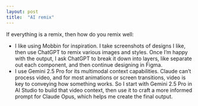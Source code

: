 ```yaml
---
layout: post
title:  "AI remix"
---
```


If everything is a remix, then how do you remix well:
- I like using Mobbin for inspiration. I take screenshots of designs I like, then use ChatGPT to remix various images and styles. Once I’m happy with the output, I ask ChatGPT to break it down into layers, like separate out each component, and then continue designing in Figma.
- I use Gemini 2.5 Pro for its multimodal context capabilities. Claude can’t process video, and for most animations or screen transitions, video is key to conveying how something works. So I start with Gemini 2.5 Pro in AI Studio to build that video context, then use it to craft a more informed prompt for Claude Opus, which helps me create the final output.
